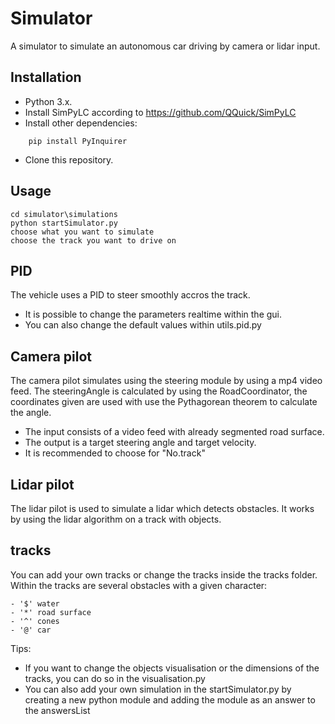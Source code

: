 # Simulator
A simulator to simulate an autonomous car driving by camera or lidar input.

## Installation
- Python 3.x. 
- Install SimPyLC according to https://github.com/QQuick/SimPyLC
- Install other dependencies: 
```
    pip install PyInquirer
```
- Clone this repository.

## Usage
```Shell
cd simulator\simulations
python startSimulator.py
choose what you want to simulate
choose the track you want to drive on
```
## PID
The vehicle uses a PID to steer smoothly accros the track.
- It is possible to change the parameters realtime within the gui.
- You can also change the default values within utils.pid.py

## Camera pilot
The camera pilot simulates using the steering module by using a mp4 video feed. 
The steeringAngle is calculated by using the RoadCoordinator, 
the coordinates given are used with use the Pythagorean theorem to calculate the angle.

- The input consists of a video feed with already segmented road surface.
- The output is a target steering angle and target velocity.
- It is recommended to choose for "No.track"


## Lidar pilot
The lidar pilot is used to simulate a lidar which detects obstacles.
It works by using the lidar algorithm on a track with objects.

## tracks
You can add your own tracks or change the tracks inside the tracks folder.
Within the tracks are several obstacles with a given character:

    - '$' water
    - '*' road surface
    - '^' cones
    - '@' car
    
Tips: 
- If you want to change the objects visualisation or the dimensions of the tracks, you can do so in the visualisation.py
- You can also add your own simulation in the startSimulator.py by creating a new python module and adding the module as an answer to the answersList


